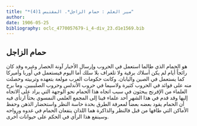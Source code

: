```yaml
---
title: "*سير العلم : حمام الزاجل*. المقتبس 1(4)"
author: 
date: 1906-05-25
bibliography: oclc_4770057679-i_4-div_23.d1e1569.bib
---
```




##  حمام الزاجل 


 هو الحمام الذي طالما استعمل في الحروب وإرسال الأخبار آونة الحصار وغيره وقد كان رائجاً أيام لم يكن أسلاك برقية ولا تلغراف بلا سلك أما اليوم فيستعمل في أوربا وأميركا كما يستعمل في الصين واليابان. وكانت حكومات العرب مولعة بتعهده وتربيته وحصلت منه على فوائد في الحروب كثيرة ولاسيما في حروب الأندلس وحروب الصليبيين. وما برح العلماء من الإفرنج يبحثون في سبب اتجاه هذا الحمام نحو الوجهة التي يراد على الاتجاه إليها وقد قدم في هذا الشهر  أحد  علماء فينا إلى المجمع العلمي النمسوي بحثاً ارتأى فيه أن الحمام يقود بعضه بعضاً لمعرفة الطرق بحدة حاسة النظر واستحضار الذهن وحفظ الأماكن التي طافها من قبل فالنظر والذاكرة هما اللذان ينفعان الحمام في غدوه ورواحه وسينفع هذا الرأي في الحكم على حيوانات أخرى. 
